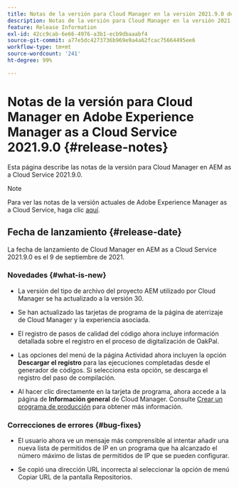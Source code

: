 ```yaml
---
title: Notas de la versión para Cloud Manager en la versión 2021.9.0 de AEM as a Cloud Service
description: Notas de la versión para Cloud Manager en la versión 2021.9.0 de AEM as a Cloud Service
feature: Release Information
exl-id: 42cc9cab-6e66-4976-a3b1-ecb9dbaaabf4
source-git-commit: a77e5dc4273736b969e9a4a62fcac75664495ee6
workflow-type: tm+mt
source-wordcount: '241'
ht-degree: 99%

---
```


# Notas de la versión para Cloud Manager en Adobe Experience Manager as a Cloud Service 2021.9.0 {#release-notes}

Esta página describe las notas de la versión para Cloud Manager en AEM as a Cloud Service 2021.9.0.

>[!NOTE]
>Para ver las notas de la versión actuales de Adobe Experience Manager as a Cloud Service, haga clic [aquí](https://experienceleague.adobe.com/docs/experience-manager-cloud-service/content/release-notes/release-notes/release-notes-current.html?lang=es).

## Fecha de lanzamiento {#release-date}

La fecha de lanzamiento de Cloud Manager en AEM as a Cloud Service 2021.9.0 es el 9 de septiembre de 2021.

### Novedades {#what-is-new}

* La versión del tipo de archivo del proyecto AEM utilizado por Cloud Manager se ha actualizado a la versión 30.

* Se han actualizado las tarjetas de programa de la página de aterrizaje de Cloud Manager y la experiencia asociada.

* El registro de pasos de calidad del código ahora incluye información detallada sobre el registro en el proceso de digitalización de OakPal.

* Las opciones del menú de la página Actividad ahora incluyen la opción **Descargar el registro** para las ejecuciones completadas desde el generador de códigos. Si selecciona esta opción, se descarga el registro del paso de compilación.

* Al hacer clic directamente en la tarjeta de programa, ahora accede a la página de **Información general** de Cloud Manager. Consulte [Crear un programa de producción](https://experienceleague.adobe.com/docs/experience-manager-cloud-service/content/implementing/using-cloud-manager/programs/creating-production-programs.html) para obtener más información.

### Correcciones de errores {#bug-fixes}

* El usuario ahora ve un mensaje más comprensible al intentar añadir una nueva lista de permitidos de IP en un programa que ha alcanzado el número máximo de listas de permitidos de IP que se pueden configurar.

* Se copió una dirección URL incorrecta al seleccionar la opción de menú Copiar URL de la pantalla Repositorios.

